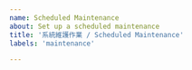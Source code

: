 ```yaml
---
name: Scheduled Maintenance
about: Set up a scheduled maintenance
title: '系統維護作業 / Scheduled Maintenance'
labels: 'maintenance'

---
```


<!--
start: 2021-01-01T11:00:00+08:00
end: 2021-01-01T12:00:00+08:00
expectedDown: depositar
-->
